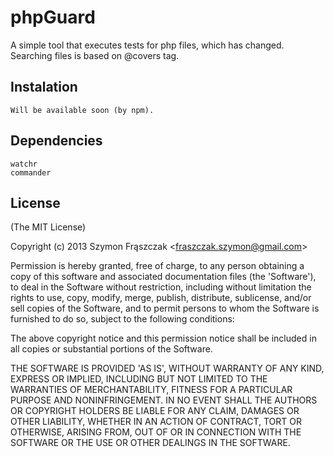 # phpGuard

A simple tool that executes tests for php files, which has changed. Searching files is based on @covers tag.

## Instalation

```
Will be available soon (by npm).
```

## Dependencies
```
watchr
commander
```

## License 

(The MIT License)

Copyright (c) 2013 Szymon Frąszczak &lt;fraszczak.szymon@gmail.com&gt;

Permission is hereby granted, free of charge, to any person obtaining
a copy of this software and associated documentation files (the
'Software'), to deal in the Software without restriction, including
without limitation the rights to use, copy, modify, merge, publish,
distribute, sublicense, and/or sell copies of the Software, and to
permit persons to whom the Software is furnished to do so, subject to
the following conditions:

The above copyright notice and this permission notice shall be
included in all copies or substantial portions of the Software.

THE SOFTWARE IS PROVIDED 'AS IS', WITHOUT WARRANTY OF ANY KIND,
EXPRESS OR IMPLIED, INCLUDING BUT NOT LIMITED TO THE WARRANTIES OF
MERCHANTABILITY, FITNESS FOR A PARTICULAR PURPOSE AND NONINFRINGEMENT.
IN NO EVENT SHALL THE AUTHORS OR COPYRIGHT HOLDERS BE LIABLE FOR ANY
CLAIM, DAMAGES OR OTHER LIABILITY, WHETHER IN AN ACTION OF CONTRACT,
TORT OR OTHERWISE, ARISING FROM, OUT OF OR IN CONNECTION WITH THE
SOFTWARE OR THE USE OR OTHER DEALINGS IN THE SOFTWARE.
